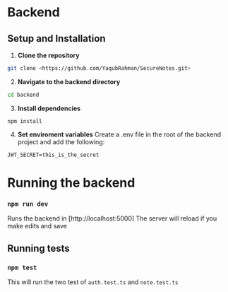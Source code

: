 # Backend

## Setup and Installation

1. **Clone the repository**

```bash
git clone <https://github.com/YaqubRahman/SecureNotes.git>
```

2. **Navigate to the backend directory**

```bash
cd backend
```

3. **Install dependencies**

```
npm install
```

4. **Set enviroment variables**
   Create a .env file in the root of the backend project and add the following:

```env
JWT_SECRET=this_is_the_secret
```

# Running the backend

### `npm run dev`

Runs the backend in [http://localhost:5000]
The server will reload if you make edits and save

## Running tests

### `npm test`

This will run the two test of `auth.test.ts` and `note.test.ts`
